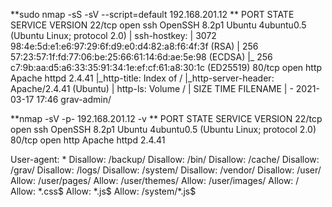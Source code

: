 **sudo nmap \-sS \-sV \-\-script=default 192\.168\.201\.12 **
PORT   STATE SERVICE VERSION
22/tcp open  ssh     OpenSSH 8\.2p1 Ubuntu 4ubuntu0\.5 \(Ubuntu Linux; protocol 2\.0\)
| ssh\-hostkey: 
|   3072 98:4e:5d:e1:e6:97:29:6f:d9:e0:d4:82:a8:f6:4f:3f \(RSA\)
|   256 57:23:57:1f:fd:77:06:be:25:66:61:14:6d:ae:5e:98 \(ECDSA\)
|\_  256 c7:9b:aa:d5:a6:33:35:91:34:1e:ef:cf:61:a8:30:1c \(ED25519\)
80/tcp open  http    Apache httpd 2\.4\.41
|\_http\-title: Index of /
|\_http\-server\-header: Apache/2\.4\.41 \(Ubuntu\)
| http\-ls: Volume /
| SIZE  TIME              FILENAME
| \-     2021\-03\-17 17:46  grav\-admin/

**nmap \-sV \-p\- 192\.168\.201\.12 \-v **
PORT   STATE SERVICE VERSION
22/tcp open  ssh     OpenSSH 8\.2p1 Ubuntu 4ubuntu0\.5 \(Ubuntu Linux; protocol 2\.0\)
80/tcp open  http    Apache httpd 2\.4\.41

User\-agent: \*
Disallow: /backup/
Disallow: /bin/
Disallow: /cache/
Disallow: /grav/
Disallow: /logs/
Disallow: /system/
Disallow: /vendor/
Disallow: /user/
Allow: /user/pages/
Allow: /user/themes/
Allow: /user/images/
Allow: /
Allow: \*\.css$
Allow: \*\.js$
Allow: /system/\*\.js$